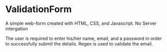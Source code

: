 # ValidationForm
A simple web-form created with HTML, CSS, and Javascript. No Server intergation

The user is required to enter his/her name, email, and a password in order to successfully submit the details.
Regex is used to validate the email.
